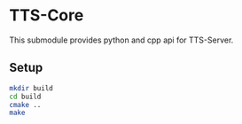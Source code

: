 # TTS-Core
This submodule provides python and cpp api for TTS-Server.

## Setup
```bash
mkdir build
cd build
cmake ..
make
```
